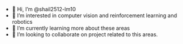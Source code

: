 - 👋 Hi, I’m @shail2512-lm10
- 👀 I’m interested in computer vision and reinforcement learning and robotics
- 🌱 I’m currently learning more about these areas
- 💞️ I’m looking to collaborate on project related to this areas.

<!---
shail2512-lm10/shail2512-lm10 is a ✨ special ✨ repository because its `README.md` (this file) appears on your GitHub profile.
You can click the Preview link to take a look at your changes.
--->
